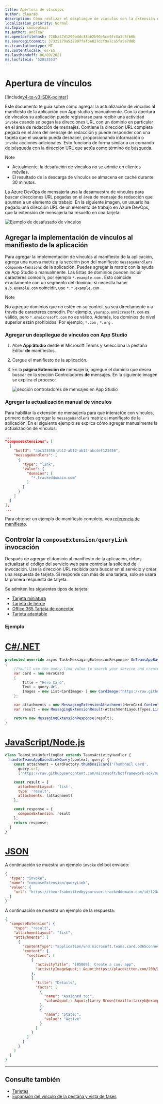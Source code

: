 ```yaml
---
title: Apertura de vínculos
author: clearab
description: Cómo realizar el despliegue de vínculos con la extensión de mensajería en una Microsoft Teams aplicación.
localization_priority: Normal
ms.topic: conceptual
ms.author: anclear
ms.openlocfilehash: 726ba47d1290b4dc38bb2b90e5ce9fc8a3c5fb6b
ms.sourcegitcommit: 37325179a532897fafbe827dcf9a7ca5fa5e7d0b
ms.translationtype: MT
ms.contentlocale: es-ES
ms.lasthandoff: 06/09/2021
ms.locfileid: "52853553"
---
```

# <a name="link-unfurling"></a>Apertura de vínculos

[!include[v4-to-v3-SDK-pointer](~/includes/v4-to-v3-pointer-me.md)]

Este documento te guía sobre cómo agregar la actualización de vínculos al manifiesto de la aplicación con App studio y manualmente. Con la apertura de vínculos su aplicación puede registrarse para recibir una actividad `invoke` cuando se pegan las direcciones URL con un dominio en particular en el área de redacción de mensajes. Contiene la dirección URL completa pegada en el área del mensaje de redacción y puede responder con una tarjeta que el usuario pueda deshacer, proporcionando información o `invoke` acciones adicionales. Esto funciona de forma similar a un comando de búsqueda con la dirección URL que actúa como término de búsqueda.

> [!NOTE]
> * Actualmente, la desafución de vínculos no se admite en clientes móviles.
> * El resultado de la descarga de vínculos se almacena en caché durante 30 minutos.

La Azure DevOps de mensajería usa la desamuestra de vínculos para buscar direcciones URL pegadas en el área de mensaje de redacción que apunten a un elemento de trabajo. En la siguiente imagen, un usuario ha pegado una dirección URL de un elemento de trabajo en Azure DevOps, que la extensión de mensajería ha resuelto en una tarjeta:

![Ejemplo de desafusado de vínculos](~/assets/images/compose-extensions/messagingextensions_linkunfurling.png)

## <a name="add-link-unfurling-to-your-app-manifest"></a>Agregar la implementación de vínculos al manifiesto de la aplicación

Para agregar la implementación de vínculos al manifiesto de la aplicación, agrega una nueva matriz a la sección json del manifiesto `messageHandlers` `composeExtensions` de la aplicación. Puedes agregar la matriz con la ayuda de App Studio o manualmente. Las listas de dominios pueden incluir caracteres comodín, por ejemplo `*.example.com` . Esto coincide exactamente con un segmento del dominio; si necesita hacer `a.b.example.com` coincidir, use `*.*.example.com` .

> [!NOTE]
> No agregue dominios que no estén en su control, ya sea directamente o a través de caracteres comodín. Por ejemplo, `yourapp.onmicrosoft.com` es válido, pero `*.onmicrosoft.com` no es válido. Además, los dominios de nivel superior están prohibidos. Por ejemplo, `*.com` , `*.org` .

### <a name="add-link-unfurling-using-app-studio"></a>Agregar un despliegue de vínculos con App Studio

1. Abre **App Studio** desde el Microsoft Teams y selecciona la pestaña Editor **de** manifiestos.
1. Cargue el manifiesto de la aplicación.
1. En la **página Extensión de** mensajería, agregue el dominio que desea buscar en la sección Controladores **de** mensajes. En la siguiente imagen se explica el proceso:

    ![sección controladores de mensajes en App Studio](~/assets/images/link-unfurling.png)
    
### <a name="add-link-unfurling-manually"></a>Agregar la actualización manual de vínculos

Para habilitar la extensión de mensajería para que interactúe con vínculos, primero debes agregar la `messageHandlers` matriz al manifiesto de la aplicación. En el siguiente ejemplo se explica cómo agregar manualmente la actualización de vínculos: 


```json
...
"composeExtensions": [
  {
    "botId": "abc123456-ab12-ab12-ab12-abcdef123456",
    "messageHandlers": [
      {
        "type": "link",
        "value": {
          "domains": [
            "*.trackeddomain.com"
          ]
        }
      }
    ]
  }
],
...
```

Para obtener un ejemplo de manifiesto completo, vea [referencia de manifiesto](~/resources/schema/manifest-schema.md).

## <a name="handle-the-composeextensionquerylink-invoke"></a>Controlar la `composeExtension/queryLink` invocación

Después de agregar el dominio al manifiesto de la aplicación, debes actualizar el código del servicio web para controlar la solicitud de invocación. Use la dirección URL recibida para buscar en el servicio y crear una respuesta de tarjeta. Si responde con más de una tarjeta, solo se usará la primera respuesta de tarjeta.

Se admiten los siguientes tipos de tarjeta:

* [Tarjeta miniatura](~/task-modules-and-cards/cards/cards-reference.md#thumbnail-card)
* [Tarjeta de héroe](~/task-modules-and-cards/cards/cards-reference.md#hero-card)
* [Office 365 Tarjeta de conector](~/task-modules-and-cards/cards/cards-reference.md#office-365-connector-card)
* [Tarjeta adaptable](~/task-modules-and-cards/cards/cards-reference.md#adaptive-card)

### <a name="example"></a>Ejemplo

# <a name="cnet"></a>[C#/.NET](#tab/dotnet)

```csharp
protected override async Task<MessagingExtensionResponse> OnTeamsAppBasedLinkQueryAsync(ITurnContext<IInvokeActivity> turnContext, AppBasedLinkQuery query, CancellationToken cancellationToken)
{
    //You'll use the query.link value to search your service and create a card response
    var card = new HeroCard
    {
        Title = "Hero Card",
        Text = query.Url,
        Images = new List<CardImage> { new CardImage("https://raw.githubusercontent.com/microsoft/botframework-sdk/master/icon.png") },
    };

    var attachments = new MessagingExtensionAttachment(HeroCard.ContentType, null, card);
    var result = new MessagingExtensionResult(AttachmentLayoutTypes.List, "result", new[] { attachments }, null, "test unfurl");

    return new MessagingExtensionResponse(result);
}
```

# <a name="javascriptnodejs"></a>[JavaScript/Node.js](#tab/javascript)

```javascript
class TeamsLinkUnfurlingBot extends TeamsActivityHandler {
  handleTeamsAppBasedLinkQuery(context, query) {
    const attachment = CardFactory.thumbnailCard('Thumbnail Card',
      query.url,
      ['https://raw.githubusercontent.com/microsoft/botframework-sdk/master/icon.png']);

    const result = {
      attachmentLayout: 'list',
      type: 'result',
      attachments: [attachment]
    };

    const response = {
      composeExtension: result
    };
    return response;
  }
}
```

# <a name="json"></a>[JSON](#tab/json)

A continuación se muestra un ejemplo `invoke` del bot enviado:

```json
{
  "type": "invoke",
  "name": "composeExtension/queryLink",
  "value": {
    "url": "https://theurlsubmittedbyyouruser.trackeddomain.com/id/1234"
  }
}
```

A continuación se muestra un ejemplo de la respuesta:

```json
{
  "composeExtension": {
    "type": "result",
    "attachmentLayout": "list",
    "attachments": [
      {
        "contentType": "application/vnd.microsoft.teams.card.o365connector",
        "content": {
          "sections": [
            {
              "activityTitle": "[85069]: Create a cool app",
              "activityImage&quot;: &quot;https://placekitten.com/200/200"
            },
            {
              "title": "Details",
              "facts": [
                {
                  "name": "Assigned to:",
                  "value&quot;: &quot;[Larry Brown](mailto:larryb@example.com)"
                },
                {
                  "name": "State:",
                  "value": "Active"
                }
              ]
            }
          ]
        }
      }
    ]
  }
}
```

* * *

## <a name="see-also"></a>Consulte también 

* [Tarjetas](~/task-modules-and-cards/what-are-cards.md)
* [Expansión del vínculo de la pestaña y vista de fases](~/tabs/tabs-link-unfurling.md)
